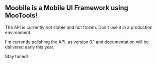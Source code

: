 Moobile is a Mobile UI Framework using MooTools!
------------------------------------------------

The API is currently not stable and not frozen. Don't use it in a production environment.

I'm currently polishing the API, as version 0.1 and documentation will be delivered early this year.

Stay tuned!